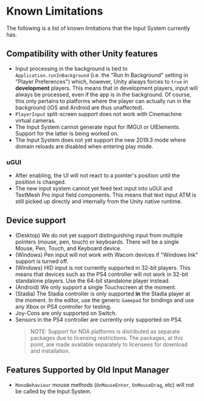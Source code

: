 # Known Limitations

The following is a list of known limitations that the Input System currently has.

## Compatibility with other Unity features

* Input processing in the background is tied to `Application.runInBackground` (i.e. the "Run In Background" setting in "Player Preferences") which, however, Unity always forces to `true` in __development__ players. This means that in development players, input will always be processed, even if the app is in the background. Of course, this only pertains to platforms where the player can actually run in the background (iOS and Android are thus unaffected).
* `PlayerInput` split-screen support does not work with Cinemachine virtual cameras.
* The Input System cannot generate input for IMGUI or UIElements. Support for the latter is being worked on.
* The Input System does not yet support the new 2019.3 mode where domain reloads are disabled when entering play mode.

### uGUI

* After enabling, the UI will not react to a pointer's position until the position is changed.
* The new input system cannot yet feed text input into uGUI and TextMesh Pro input field components. This means that text input ATM is still picked up directly and internally from the Unity native runtime.

## Device support

* (Desktop) We do not yet support distinguishing input from multiple pointers (mouse, pen, touch) or keyboards. There will be a single Mouse, Pen, Touch, and Keyboard device.
* (Windows) Pen input will not work with Wacom devices if "Windows Ink" support is turned off.
* (Windows) HID input is not currently supported in 32-bit players. This means that devices such as the PS4 controller will not work in 32-bit standalone players. Use the 64-bit standalone player instead.
* (Android) We only support a single Touchscreen at the moment.
* (Stadia) The Stadia controller is only supported __in__ the Stadia player at the moment. In the editor, use the generic `Gamepad` for bindings and use any Xbox or PS4 controller for testing.
* Joy-Cons are only supported on Switch.
* Sensors in the PS4 controller are currently only supported on PS4.
  >NOTE: Support for NDA platforms is distributed as separate packages due to licensing restrictions. The packages, at this point, are made available separately to licensees for download and installation.

## Features Supported by Old Input Manager

* `MonoBehaviour` mouse methods (`OnMouseEnter`, `OnMouseDrag`, etc) will not be called by the Input System.

